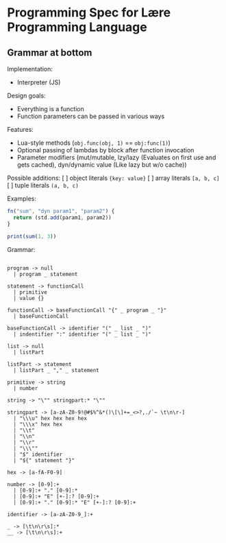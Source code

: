 # Programming Spec for Lære Programming Language

## Grammar at bottom

Implementation:
* Interpreter (JS)

Design goals:
* Everything is a function
* Function parameters can be passed in various ways

Features:
* Lua-style methods (`obj.func(obj, 1)` == `obj:func(1)`)
* Optional passing of lambdas by block after function invocation
* Parameter modifiers (mut/mutable, lzy/lazy (Evaluates on first use and gets cached), dyn/dynamic value (Like lazy but w/o cache))

Possible additions: 
[ ] object literals `{key: value}`
[ ] array literals `[a, b, c]`
[ ] tuple literals `(a, b, c)`

Examples:
```js
fn("sum", "dyn param1", "param2") {
  return (std.add(param1, param2))
}

print(sum(1, 3))
```

Grammar:
```nearley

program -> null
  | program _ statement

statement -> functionCall
  | primitive
  | value {}

functionCall -> baseFunctionCall "{" _ program _ "}"
  | baseFunctionCall

baseFunctionCall -> identifier "(" _ list _ ")"
  | indentifier ":" identifier "(" _ list _ ")"

list -> null
  | listPart

listPart -> statement
  | listPart _ "," _ statement

primitive -> string
  | number

string -> "\"" stringpart:* "\""

stringpart -> [a-zA-Z0-9!@#$%^&*()\[\]+=_<>?,./`~ \t\n\r-]
  | "\\\u" hex hex hex hex
  | "\\\x" hex hex
  | "\\t"
  | "\\n"
  | "\\r"
  | "\\\""
  | "$" identifier
  | "${" statement "}"

hex -> [a-fA-F0-9]

number -> [0-9]:+
  | [0-9]:+ "." [0-9]:*
  | [0-9]:+ "E" [+-]:? [0-9]:+
  | [0-9]:+ "." [0-9]:* "E" [+-]:? [0-9]:+

identifier -> [a-zA-Z0-9_]:+

_ -> [\t\n\r\s]:*
__ -> [\t\n\r\s]:+

```
